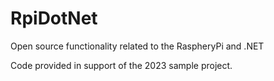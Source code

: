 # RpiDotNet
Open source functionality related to the RaspheryPi and .NET

Code provided in support of the 2023 sample project.

